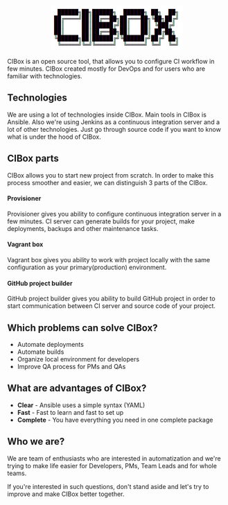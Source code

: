 <p align="center"><img src="images/cibox-logo.png" alt="CIBox Logo" /></p>                                    

CIBox is an open source tool, that allows you to configure CI workflow in few minutes. CIBox created mostly for DevOps and for users who are familiar with technologies.

## Technologies
We are using a lot of technologies inside CIBox. Main tools in CIBox is Ansible. Also we're using Jenkins as a continuous integration server and a lot of other technologies. Just go through source code if you want to know what is under the hood of CIBox.

## CIBox parts
CIBox allows you to start new project from scratch. In order to make this process smoother and easier, we can distinguish 3 parts of the CIBox.

#### Provisioner

Provisioner gives you ability to configure continuous integration server in a few minutes. CI server can generate builds for your project, make deployments, backups and other maintenance tasks.

#### Vagrant box
Vagrant box gives you ability to work with project locally with the same configuration as your primary(production) environment.

#### GitHub project builder
GitHub project builder gives you ability to build GitHub project in order to start communication between CI server and source code of your project.

## Which problems can solve CIBox?
* Automate deployments
* Automate builds
* Organize local environment for developers
* Improve QA process for PMs and QAs

## What are advantages of CIBox?
* **Clear** - Ansible uses a simple syntax (YAML)
* **Fast** - Fast to learn and fast to set up
* **Complete** - You have everything you need in one complete package

## Who we are?
We are team of enthusiasts who are interested in automatization and we're trying to make life easier for Developers, PMs, Team Leads and for whole teams.

If you're interested in such questions, don't stand aside and let's try to improve and make CIBox better together.